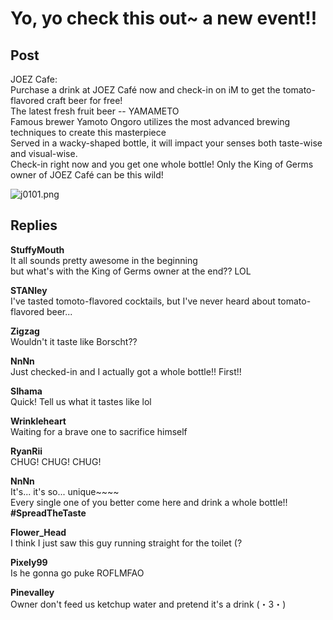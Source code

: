 # Yo, yo check this out~ a new event!!
## Post
JOEZ Cafe:<br>
Purchase a drink at JOEZ Café now and check-in on iM to get the tomato-flavored craft beer for free!<br>
The latest fresh fruit beer -- YAMAMETO<br>
Famous brewer Yamoto Ongoro utilizes the most advanced brewing techniques to create this masterpiece<br>
Served in a wacky-shaped bottle, it will impact your senses both taste-wise and visual-wise.<br>
Check-in right now and you get one whole bottle! Only the King of Germs owner of JOEZ Café can be this wild!

![j0101.png](/attachments/j0101.png)
## Replies
**StuffyMouth**<br>
It all sounds pretty awesome in the beginning<br>
but what's with the King of Germs owner at the end?? LOL

**STANley**<br>
I've tasted tomoto-flavored cocktails, but I've never heard about tomato-flavored beer...

**Zigzag**<br>
Wouldn't it taste like Borscht??

**NnNn**<br>
Just checked-in and I actually got a whole bottle!! First!!

**SIhama**<br>
Quick! Tell us what it tastes like lol

**Wrinkleheart**<br>
Waiting for a brave one to sacrifice himself

**RyanRii**<br>
CHUG! CHUG! CHUG!

**NnNn**<br>
It's... it's so... unique~~~~<br>
Every single one of you better come here and drink a whole bottle!!<br>
**\#SpreadTheTaste**

**Flower_Head**<br>
I think I just saw this guy running straight for the toilet (?

**Pixely99**<br>
Is he gonna go puke ROFLMFAO

**Pinevalley**<br>
Owner don't feed us ketchup water and pretend it's a drink (・3・)

